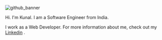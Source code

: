 ![github_banner](https://photos.app.goo.gl/BhUUpmgK2Ru7w2Mg7 )


Hi. I'm Kunal. I am a Software Engineer from India.

I work as a Web Developer. For more information about me, check out my [Linkedin](https://www.linkedin.com/in/kunalkumar007) .
